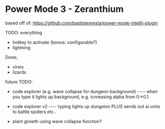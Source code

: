 # Power Mode 3 - Zeranthium

based off of: https://github.com/baptistemesta/power-mode-intellij-plugin


TODO: everything
- hotkey to activate (bonus: configurable?)
- lightning


Done;
- vines
- lizards

future TODO:
- code explorer (e.g. wave collapse for dungeon background)
---- when you type it lights up background, e.g. icnreasing alpha from 0->0.1

- code explorer v2 
---- typing lights up dungeion PLUS sends out ai units to battle spiders etc..
 
- plant growth using wave collapse function?